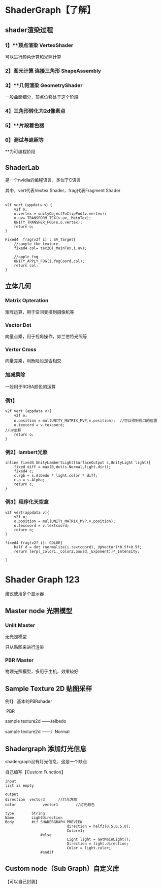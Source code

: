 # ShaderGraph【了解】

## shader渲染过程

### 1】**顶点渲染 VertexShader

可以进行颜色计算和光照计算



### 2】图元计算 连接三角形 ShapeAssembly



### 3】**几何渲染 GeometryShader

一般曲面细分，顶点位移处于这个阶段



### 4】三角形转化为2d像素点



### 5】**片段着色器



### 6】测试与遮照等

**为可编程阶段



## ShaderLab

是一个nvidia的编程语言，类似于C语言

其中，vert代表Vextex Shader，frag代表Fragment Shader

```

v2f vert（appdata v）{
	v2f o;
	o.vertex = unityObjectToClipPod(v.vertex);
	o.uv= TRANSFORM_TEX(v.uv,_MainTex);
	UNITY_TRANSFER_FOG(o,o.vertex);
	return o;
}

Fixed4  frag(v2f i) : SV_Target{
	//sample the texture
	fixed4 col= tex2D(_MainTex,i.uv);
	
	//apple fog
	UNITY_APPLY_FOG(i.fogCoord,col);
	return col;
}
```



## 立体几何

### Matrix Opteration

矩阵运算，用于空间变换到摄像机等



### Vector Dot

向量点乘，用于视角操作，如兰伯特光照等



### Vertor Cross

向量差乘，判断险段是否相交



### 加减乘除

一般用于RGBA颜色的运算



### 例1】

```
v2f vert (appdata v){
	v2f o;
	o.position = mul(UNITY_MATRIX_MVP,v.position);	//可以得到视口的位置
	o.texcord = v.texcoord;													//uv坐标
	return o;
}
```



### 例2】lambert光照

```
inline fixed4 UnityLambertLight(SurfaceOutput s,UnityLight light){
	fixed diff = max(0,dot(s.Normal,light.dir));
	fixed4 c;
	c.rgb = s.Albedo * light.color * diff;
	c.a = s.Alpha;
	return c;
}
```



### 例3】程序化天空盒

```
v2f vert(appdata v){
	v2f o;
	o.position = mul(UNITY_MATRIX_MVP,v.position);
	o.texcoord = v.textcoord;
	return o;
}

fixed4 frag(v2f i): COLOR{
	half d = dot (normalize(i.textcoord),_UpVector)*0.5f+0.5f;
	rerurn lerp(_Color1,_Color2,pow(d,_Exponent))*_Intensity; 

}
```



# Shader Graph 123

建议使用多个显示器



## Master node 光照模型



### Unlit Master

无光照模型

只从贴图来进行渲染



### PBR Master

物理光照模型，多用于主机，效果较好



## Sample Texture 2D 贴图采样





例1】 基本的PBRshader

​										PBR

sample texture2d ——》albedo

sample texture2d ——〉Normal



## Shadergraph 添加灯光信息

shadergraph没有灯光信息，这是一个缺点

自己编写【Custom Function】

```
input 
list is empty

output
direction  vector3		//灯光方向
color			 vector1		//灯光颜色

type		String
Name		LightDirection
Body		#if SHADERGRAPH_PREVIEW
							direction = half3(0.5,0.5,0);
							Color=1;
				#else
							Light light = GetMainLight();
							Direction = light.direction;
							Color = light.color;
				#endif
```





## Custom node（Sub Graph）自定义库

【可以自己封装】

























